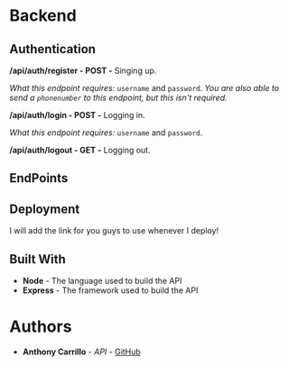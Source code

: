 # Backend

## Authentication

**/api/auth/register - POST -** Singing up.

*What this endpoint requires:* `username` and `password`.
*You are also able to send a `phonenumber` to this endpoint, but this isn't required.*

**/api/auth/login - POST -** Logging in.

*What this endpoint requires:* `username` and `password`.

**/api/auth/logout - GET -** Logging out.

## EndPoints

## Deployment

I will add the link for you guys to use whenever I deploy!

## Built With

* **Node** - The language used to build the API
* **Express** - The framework used to build the API


# Authors

* **Anthony Carrillo** - *API* - [GitHub](https://github.com/anthony2698)
